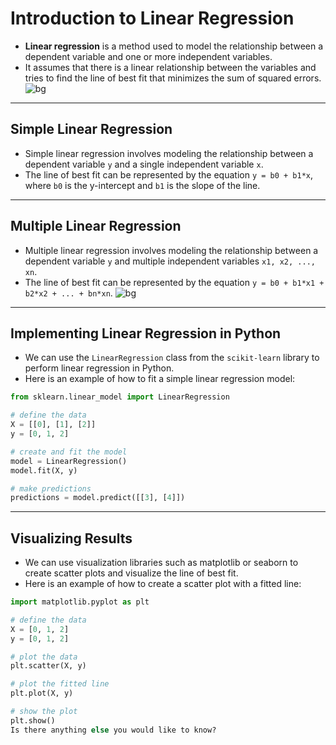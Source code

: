 # Introduction to Linear Regression

- **Linear regression** is a method used to model the relationship between a dependent variable and one or more independent variables.
- It assumes that there is a linear relationship between the variables and tries to find the line of best fit that minimizes the sum of squared errors.
![bg](https://www.researchgate.net/publication/280372237/figure/tbl2/AS:391744588926982@1470410596908/A-Summary-table-for-linear-regression-analysis-of-instantaneous-growth-rate-and-initial.png)
---

## Simple Linear Regression

- Simple linear regression involves modeling the relationship between a dependent variable `y` and a single independent variable `x`.
- The line of best fit can be represented by the equation `y = b0 + b1*x`, where `b0` is the y-intercept and `b1` is the slope of the line.

---

## Multiple Linear Regression

- Multiple linear regression involves modeling the relationship between a dependent variable `y` and multiple independent variables `x1, x2, ..., xn`.
- The line of best fit can be represented by the equation `y = b0 + b1*x1 + b2*x2 + ... + bn*xn`.
![bg](https://i.ytimg.com/vi/bizBJ5muVOA/maxresdefault.jpg)
---

## Implementing Linear Regression in Python

- We can use the `LinearRegression` class from the `scikit-learn` library to perform linear regression in Python.
- Here is an example of how to fit a simple linear regression model:

```python
from sklearn.linear_model import LinearRegression

# define the data
X = [[0], [1], [2]]
y = [0, 1, 2]

# create and fit the model
model = LinearRegression()
model.fit(X, y)

# make predictions
predictions = model.predict([[3], [4]])
```
---
## Visualizing Results
- We can use visualization libraries such as matplotlib or seaborn to create scatter plots and visualize the line of best fit.
- Here is an example of how to create a scatter plot with a fitted line:
```python
import matplotlib.pyplot as plt

# define the data
X = [0, 1, 2]
y = [0, 1, 2]

# plot the data
plt.scatter(X, y)

# plot the fitted line
plt.plot(X, y)

# show the plot
plt.show()
Is there anything else you would like to know?
```
